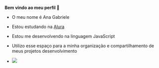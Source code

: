 **Bem vindo ao meu perfil 🧚**

- O meu nome é Ana Gabriele
- Estou estudando na [Alura](https//www.alura.com.br)
- Estou me desenvolvendo na linguagem JavaScript
- Utilizo esse espaço para a minha organização e compartilhamento de meus projetos desenvolvimento

- ![](https://media1.tenor.com/m/7FYpoXfpAIUAAAAd/snowball-bunny.gif)
